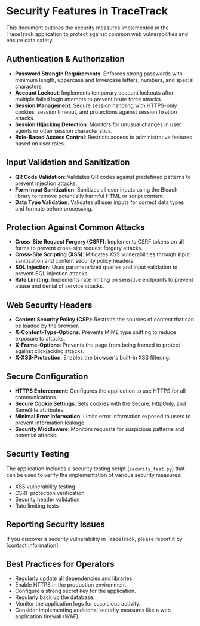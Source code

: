 # Security Features in TraceTrack

This document outlines the security measures implemented in the TraceTrack application to protect against common web vulnerabilities and ensure data safety.

## Authentication & Authorization

- **Password Strength Requirements**: Enforces strong passwords with minimum length, uppercase and lowercase letters, numbers, and special characters.
- **Account Lockout**: Implements temporary account lockouts after multiple failed login attempts to prevent brute force attacks.
- **Session Management**: Secure session handling with HTTPS-only cookies, session timeout, and protections against session fixation attacks.
- **Session Hijacking Detection**: Monitors for unusual changes in user agents or other session characteristics.
- **Role-Based Access Control**: Restricts access to administrative features based on user roles.

## Input Validation and Sanitization

- **QR Code Validation**: Validates QR codes against predefined patterns to prevent injection attacks.
- **Form Input Sanitization**: Sanitizes all user inputs using the Bleach library to remove potentially harmful HTML or script content.
- **Data Type Validation**: Validates all user inputs for correct data types and formats before processing.

## Protection Against Common Attacks

- **Cross-Site Request Forgery (CSRF)**: Implements CSRF tokens on all forms to prevent cross-site request forgery attacks.
- **Cross-Site Scripting (XSS)**: Mitigates XSS vulnerabilities through input sanitization and content security policy headers.
- **SQL Injection**: Uses parameterized queries and input validation to prevent SQL injection attacks.
- **Rate Limiting**: Implements rate limiting on sensitive endpoints to prevent abuse and denial of service attacks.

## Web Security Headers

- **Content Security Policy (CSP)**: Restricts the sources of content that can be loaded by the browser.
- **X-Content-Type-Options**: Prevents MIME type sniffing to reduce exposure to attacks.
- **X-Frame-Options**: Prevents the page from being framed to protect against clickjacking attacks.
- **X-XSS-Protection**: Enables the browser's built-in XSS filtering.

## Secure Configuration

- **HTTPS Enforcement**: Configures the application to use HTTPS for all communications.
- **Secure Cookie Settings**: Sets cookies with the Secure, HttpOnly, and SameSite attributes.
- **Minimal Error Information**: Limits error information exposed to users to prevent information leakage.
- **Security Middleware**: Monitors requests for suspicious patterns and potential attacks.

## Security Testing

The application includes a security testing script (`security_test.py`) that can be used to verify the implementation of various security measures:

- XSS vulnerability testing
- CSRF protection verification
- Security header validation
- Rate limiting tests

## Reporting Security Issues

If you discover a security vulnerability in TraceTrack, please report it by [contact information].

## Best Practices for Operators

- Regularly update all dependencies and libraries.
- Enable HTTPS in the production environment.
- Configure a strong secret key for the application.
- Regularly back up the database.
- Monitor the application logs for suspicious activity.
- Consider implementing additional security measures like a web application firewall (WAF).